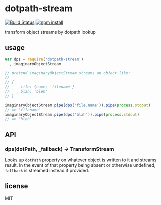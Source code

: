 dotpath-stream
==============

[![Build Status](http://img.shields.io/travis/jarofghosts/dotpath-stream.svg?style=flat)](https://travis-ci.org/jarofghosts/dotpath-stream)
[![npm install](http://img.shields.io/npm/dm/dotpath-stream.svg?style=flat)](https://www.npmjs.org/package/dotpath-stream)

transform object streams by dotpath lookup

## usage

```js
var dps = require('dotpath-stream')
  , imaginaryObjectStream

// pretend imaginaryObjectStream streams an object like:
//
// {
//     file: {name: 'filename'}
//   , blah: 'bleh'
// }

imaginaryObjectStream.pipe(dps('file.name')).pipe(process.stdout)
// => 'filename'
imaginaryObjectStream.pipe(dps('blah')).pipe(process.stdout)
// => 'bleh'
```

## API

### dps(dotPath, _fallback) -> TransformStream

Looks up `dotPath` property on whatever object is written to it and streams
result. In the event of that property being absent or otherwise undefined,
`fallback` is streamed instead if provided.

## license

MIT
